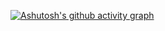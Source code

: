 [![Ashutosh's github activity graph](https://github-readme-activity-graph.vercel.app/graph?username=yvenscivel&bg_color=061123&color=ee05ff&line=114050&point=14b89c&area=true&hide_border=true)](https://github.com/ashutosh00710/github-readme-activity-graph)
